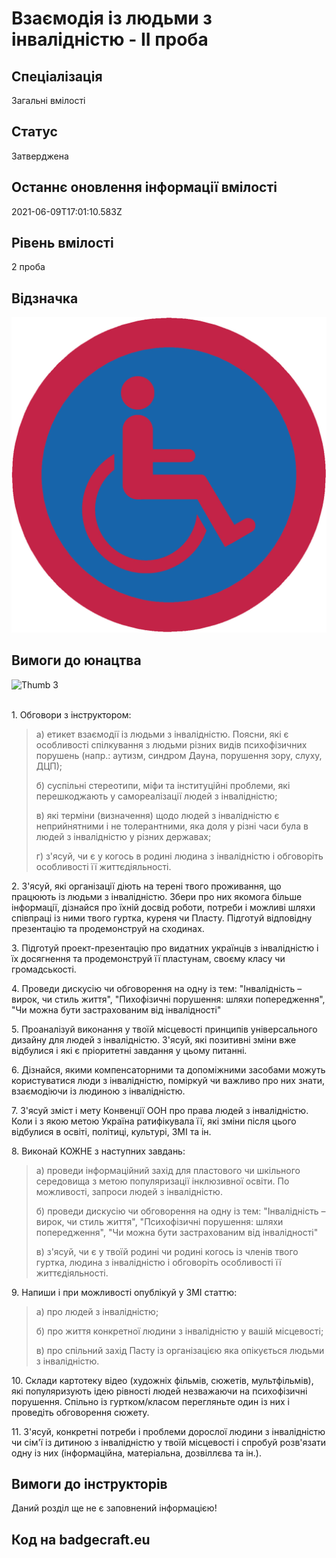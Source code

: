 # Взаємодія із людьми з інвалідністю - ІІ проба

## Спеціалізація

Загальні вмілості

## Статус

Затверджена

## Останнє оновлення інформації вмілості

2021-06-09T17:01:10.583Z

## Рівень вмілості

2 проба

## Відзначка

![Відзначка](../images/Vzaiemodiia_iz_liudmy_z_invalidnistiu_II/_________-3.jpg)

## Вимоги до юнацтва

<img alt="Thumb           3" src="/uploads/textareas/bootsy/image/111/small__________-3.jpg"><br><br><p>1. Обговори з інструктором:</p><blockquote><p>а) етикет взаємодії із людьми з інвалідністю. Поясни, які є особливості спілкування з людьми різних видів психофізичних порушень (напр.: аутизм, синдром Дауна, порушення зору, слуху, ДЦП);</p><p>б) суспільні стереотипи, міфи та інституційні проблеми, які перешкоджають у самореалізації людей з інвалідністю;</p><p>в) які терміни (визначення) щодо людей з інвалідністю є неприйнятними і не толерантними, яка доля у різні часи була в людей з інвалідністю у різних державах;</p><p>г) з'ясуй, чи є у когось в родині людина з інвалідністю і обговоріть особливості її життєдіяльності.</p></blockquote><p>2. З'ясуй, які організації діють на терені твого проживання, що працюють із людьми з інвалідністю. Збери про них якомога більше інформації, дізнайся про їхній досвід роботи, потреби і можливі шляхи співпраці із ними твого гуртка, куреня чи Пласту. Підготуй відповідну презентацію та продемонструй на сходинах.</p><p>3. Підготуй проект-презентацію про видатних українців з інвалідністю і їх досягнення та продемонструй її пластунам, своєму класу чи громадськості.</p><p>4. Проведи дискусію чи обговорення на одну із тем: "Інвалідність – вирок, чи стиль життя", "Пихофізичні порушення: шляхи попередження", "Чи можна бути застрахованим від інвалідності"</p><p>5. Проаналізуй виконання у твоїй місцевості принципів універсального дизайну для людей з інвалідністю. З'ясуй, які позитивні зміни вже відбулися і які є пріоритетні завдання у цьому питанні.</p><p>6. Дізнайся, якими компенсаторними та допоміжними засобами можуть користуватися люди з інвалідністю, поміркуй чи важливо про них знати, взаємодіючи із людиною з інвалідністю.</p><p>7. З'ясуй зміст і мету Конвенції ООН про права людей з інвалідністю. Коли і з якою метою Україна ратифікувала її, які зміни після цього відбулися в освіті, політиці, культурі, ЗМІ та ін.</p><p>8. Виконай КОЖНЕ з наступних завдань:</p><blockquote><p>а) проведи інформаційний захід для пластового чи шкільного середовища з метою популяризації інклюзивної освіти. По можливості, запроси людей з інвалідністю.</p><p>б) проведи дискусію чи обговорення на одну із тем: "Інвалідність – вирок, чи стиль життя", "Психофізичні порушення: шляхи попередження", "Чи можна бути застрахованим від інвалідності"</p><p>в) з'ясуй, чи є у твоїй родині чи родині когось із членів твого гуртка, людина з інвалідністю і обговоріть особливості її життєдіяльності.</p></blockquote><p>9. Напиши і при можливості опублікуй у ЗМІ статтю:</p><blockquote><p>а) про людей з інвалідністю;</p><p>б) про життя конкретної людини з інвалідністю у вашій місцевості;</p><p>в) про спільний захід Пасту із організацією яка опікується людьми з інвалідністю.</p></blockquote><p>10. Склади картотеку відео (художніх фільмів, сюжетів, мультфільмів), які популяризують ідею рівності людей незважаючи на психофізичні порушення. Спільно із гуртком/класом перегляньте один із них і проведіть обговорення сюжету.</p><p>11. З'ясуй, конкретні потреби і проблеми дорослої людини з інвалідністю чи сім'ї із дитиною з інвалідністю у твоїй місцевості і спробуй розв'язати одну із них (інформаційна, матеріальна, дозвіллєва та ін.).</p>

## Вимоги до інструкторів

Даний розділ ще не є заповнений інформацією!

## Код на badgecraft.eu

